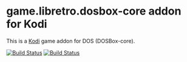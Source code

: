 # game.libretro.dosbox-core addon for Kodi

This is a [Kodi](http://kodi.tv) game addon for DOS (DOSBox-core).

[![Build Status](https://travis-ci.org/kodi-game/game.libretro.dosbox-core.svg?branch=master)](https://travis-ci.org/kodi-game/game.libretro.dosbox-core)
[![Build Status](https://ci.appveyor.com/api/projects/status/github/kodi-game/game.libretro.dosbox-core?svg=true)](https://ci.appveyor.com/project/kodi-game/game-libretro-dosbox-core)
